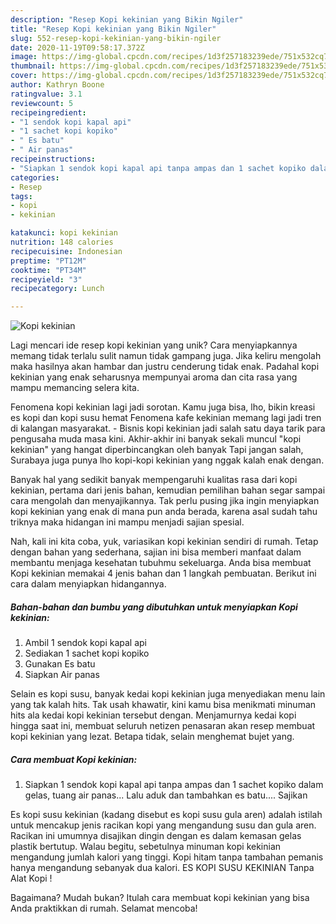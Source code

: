 ```yaml
---
description: "Resep Kopi kekinian yang Bikin Ngiler"
title: "Resep Kopi kekinian yang Bikin Ngiler"
slug: 552-resep-kopi-kekinian-yang-bikin-ngiler
date: 2020-11-19T09:58:17.372Z
image: https://img-global.cpcdn.com/recipes/1d3f257183239ede/751x532cq70/kopi-kekinian-foto-resep-utama.jpg
thumbnail: https://img-global.cpcdn.com/recipes/1d3f257183239ede/751x532cq70/kopi-kekinian-foto-resep-utama.jpg
cover: https://img-global.cpcdn.com/recipes/1d3f257183239ede/751x532cq70/kopi-kekinian-foto-resep-utama.jpg
author: Kathryn Boone
ratingvalue: 3.1
reviewcount: 5
recipeingredient:
- "1 sendok kopi kapal api"
- "1 sachet kopi kopiko"
- " Es batu"
- " Air panas"
recipeinstructions:
- "Siapkan 1 sendok kopi kapal api tanpa ampas dan 1 sachet kopiko dalam gelas, tuang air panas... Lalu aduk dan tambahkan es batu.... Sajikan"
categories:
- Resep
tags:
- kopi
- kekinian

katakunci: kopi kekinian 
nutrition: 148 calories
recipecuisine: Indonesian
preptime: "PT12M"
cooktime: "PT34M"
recipeyield: "3"
recipecategory: Lunch

---
```



![Kopi kekinian](https://img-global.cpcdn.com/recipes/1d3f257183239ede/751x532cq70/kopi-kekinian-foto-resep-utama.jpg)

Lagi mencari ide resep kopi kekinian yang unik? Cara menyiapkannya memang tidak terlalu sulit namun tidak gampang juga. Jika keliru mengolah maka hasilnya akan hambar dan justru cenderung tidak enak. Padahal kopi kekinian yang enak seharusnya mempunyai aroma dan cita rasa yang mampu memancing selera kita.

Fenomena kopi kekinian lagi jadi sorotan. Kamu juga bisa, lho, bikin kreasi es kopi dan kopi susu hemat Fenomena kafe kekinian memang lagi jadi tren di kalangan masyarakat. - Bisnis kopi kekinian jadi salah satu daya tarik para pengusaha muda masa kini. Akhir-akhir ini banyak sekali muncul &#34;kopi kekinian&#34; yang hangat diperbincangkan oleh banyak Tapi jangan salah, Surabaya juga punya lho kopi-kopi kekinian yang nggak kalah enak dengan.

Banyak hal yang sedikit banyak mempengaruhi kualitas rasa dari kopi kekinian, pertama dari jenis bahan, kemudian pemilihan bahan segar sampai cara mengolah dan menyajikannya. Tak perlu pusing jika ingin menyiapkan kopi kekinian yang enak di mana pun anda berada, karena asal sudah tahu triknya maka hidangan ini mampu menjadi sajian spesial.


Nah, kali ini kita coba, yuk, variasikan kopi kekinian sendiri di rumah. Tetap dengan bahan yang sederhana, sajian ini bisa memberi manfaat dalam membantu menjaga kesehatan tubuhmu sekeluarga. Anda bisa membuat Kopi kekinian memakai 4 jenis bahan dan 1 langkah pembuatan. Berikut ini cara dalam menyiapkan hidangannya.

<!--inarticleads1-->

##### Bahan-bahan dan bumbu yang dibutuhkan untuk menyiapkan Kopi kekinian:

1. Ambil 1 sendok kopi kapal api
1. Sediakan 1 sachet kopi kopiko
1. Gunakan  Es batu
1. Siapkan  Air panas


Selain es kopi susu, banyak kedai kopi kekinian juga menyediakan menu lain yang tak kalah hits. Tak usah khawatir, kini kamu bisa menikmati minuman hits ala kedai kopi kekinian tersebut dengan. Menjamurnya kedai kopi hingga saat ini, membuat seluruh netizen penasaran akan resep membuat kopi kekinian yang lezat. Betapa tidak, selain menghemat bujet yang. 

<!--inarticleads2-->

##### Cara membuat Kopi kekinian:

1. Siapkan 1 sendok kopi kapal api tanpa ampas dan 1 sachet kopiko dalam gelas, tuang air panas... Lalu aduk dan tambahkan es batu.... Sajikan


Es kopi susu kekinian (kadang disebut es kopi susu gula aren) adalah istilah untuk mencakup jenis racikan kopi yang mengandung susu dan gula aren. Racikan ini umumnya disajikan dingin dengan es dalam kemasan gelas plastik bertutup. Walau begitu, sebetulnya minuman kopi kekinian mengandung jumlah kalori yang tinggi. Kopi hitam tanpa tambahan pemanis hanya mengandung sebanyak dua kalori. ES KOPI SUSU KEKINIAN Tanpa Alat Kopi ! 

Bagaimana? Mudah bukan? Itulah cara membuat kopi kekinian yang bisa Anda praktikkan di rumah. Selamat mencoba!

